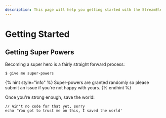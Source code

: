 ```yaml
---
description: This page will help you getting started with the StreamElements API.
---
```


# Getting Started

## Getting Super Powers

Becoming a super hero is a fairly straight forward process:

```
$ give me super-powers
```

{% hint style="info" %}
  Super-powers are granted randomly so please submit an issue if you're not happy with yours.
{% endhint %}

Once you're strong enough, save the world:

```
// Ain't no code for that yet, sorry
echo 'You got to trust me on this, I saved the world'
```
